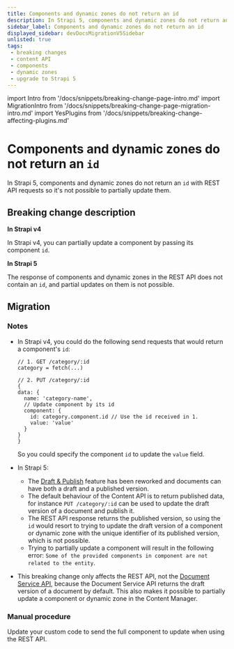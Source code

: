 ```yaml
---
title: Components and dynamic zones do not return an id 
description: In Strapi 5, components and dynamic zones do not return an `id` with REST API requests so it's not possible to partially update them.
sidebar_label: Components and dynamic zones do not return an id
displayed_sidebar: devDocsMigrationV5Sidebar
unlisted: true
tags:
 - breaking changes
 - content API
 - components
 - dynamic zones
 - upgrade to Strapi 5
---
```


import Intro from '/docs/snippets/breaking-change-page-intro.md'
import MigrationIntro from '/docs/snippets/breaking-change-page-migration-intro.md'
import YesPlugins from '/docs/snippets/breaking-change-affecting-plugins.md'

# Components and dynamic zones do not return an `id`

In Strapi 5, components and dynamic zones do not return an `id` with REST API requests so it's not possible to partially update them.

<Intro />

<YesPlugins/>

## Breaking change description

<SideBySideContainer>

<SideBySideColumn>

**In Strapi v4**

In Strapi v4, you can partially update a component by passing its component `id`.

</SideBySideColumn>

<SideBySideColumn>

**In Strapi 5**

The response of components and dynamic zones in the REST API does not contain an `id`, and partial updates on them is not possible.

</SideBySideColumn>

</SideBySideContainer>

## Migration

<MigrationIntro />

### Notes

* In Strapi v4, you could do the following send requests that would return a component's `id`:

  ```tsx
  // 1. GET /category/:id
  category = fetch(...)

  // 2. PUT /category/:id
  {
  data: {
    name: 'category-name',
    // Update component by its id
    component: {
      id: category.component.id // Use the id received in 1.
      value: 'value' 
    }
  }
  }
  ```

  So you could specify the component `id` to update the `value` field.
  
* In Strapi 5:

  * The [Draft & Publish](/user-docs/content-manager/saving-and-publishing-content) feature has been reworked and documents <DocumentDefinition/> can have both a draft and a published version.
  * The default behaviour of the Content API is to return published data, for instance `PUT /category/:id` can be used to update the draft version of a document and publish it.
  * The REST API response returns the published version, so using the `id` would resort to trying to update the draft version of a component or dynamic zone with the unique identifier of its published version, which is not possible.
  * Trying to partially update a component will result in the following error: `Some of the provided components in component are not related to the entity`.

* This breaking change only affects the REST API, not the [Document Service API](/dev-docs/api/document-service), because the Document Service API returns the draft version of a document by default. This also makes it possible to partially update a component or dynamic zone in the Content Manager.

### Manual procedure

Update your custom code to send the full component to update when using the REST API.
